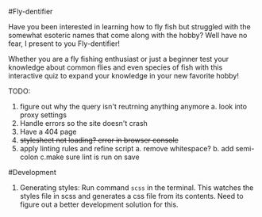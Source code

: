 #Fly-dentifier

Have you been interested in learning how to fly fish but struggled with the somewhat esoteric names that come along with the hobby? Well have no fear, I present to you Fly-dentifier!

Whether you are a fly fishing enthusiast or just a beginner test your knowledge about common flies and even species of fish with this interactive quiz to expand your knowledge in your new favorite hobby!

TODO:

1. figure out why the query isn't reutrning anything anymore
   a. look into proxy settings
2. Handle errors so the site doesn't crash
3. Have a 404 page
4. ~~stylesheet not loading? error in browser console~~
5. apply linting rules and refine script
   a. remove whitespace?
   b. add semi-colon
   c.make sure lint is run on save

#Development

1. Generating styles: Run command `scss` in the terminal. This watches the styles file in scss and generates a css file from its contents. Need to figure out a better development solution for this.
